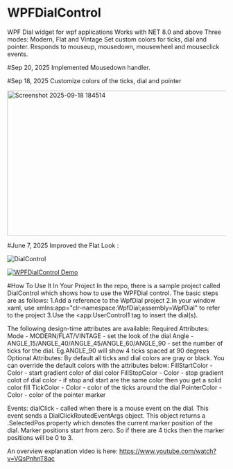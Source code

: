 # WPFDialControl
WPF Dial widget for wpf applications
Works with NET 8.0 and above
Three modes: Modern, Flat and Vintage
Set custom colors for ticks, dial and pointer. 
Responds to mouseup, mousedown, mousewheel and mouseclick events.

#Sep 20, 2025
Implemented Mousedown handler.

#Sep 18, 2025
Customize colors of the ticks, dial and pointer

<img width="886" height="335" alt="Screenshot 2025-09-18 184514" src="https://github.com/user-attachments/assets/fc460237-53ab-4166-8795-9c5adca8d3f5" />

#June 7, 2025
Improved the Flat Look :


![DialControl](https://github.com/user-attachments/assets/802b8dd2-c8e0-46c9-9822-a6e8f0c39c1d)

[![WPFDialControl Demo](https://i9.ytimg.com/vi/hommN9eepbg/mqdefault.jpg?sqp=COTNuLQG-oaymwEmCMACELQB8quKqQMa8AEB-AHUBoACwgOKAgwIABABGGQgZChkMA8=&rs=AOn4CLD2xv6VvvBFRmFoI_NIvql2vHpdNA)](https://www.youtube.com/watch?v=hommN9eepbg "WPFDialControl demo")


#How To Use It In Your Project
In the repo, there is a sample project called DialControl which shows how to use the WPFDial control. The basic steps are as follows:
1.Add a reference to the WpfDial project
2.In your window xaml, use  xmlns:app="clr-namespace:WpfDial;assembly=WpfDial" to refer to the project
3.Use the <app:UserControl1 tag to insert the dial(s). 

The following design-time attributes are available:
  Required Attributes:
     Mode - MODERN/FLAT/VINTAGE - set the look of the dial
     Angle - ANGLE_15/ANGLE_40/ANGLE_45/ANGLE_60/ANGLE_90 - set the number of ticks for the dial. Eg.ANGLE_90 will show 4 ticks spaced at 90 degrees
  Optional Attributes:
     By default all ticks and dial colors are gray or black. You can override the default colors with the attributes below:
     FillStartColor - Color - start gradient color of dial color 
     FillStopColor - Color - stop gradient colot of dial color - if stop and start are the same color then you get a solid color fill
     TickColor - Color - color of the ticks around the dial
     PointerColor - Color - color of the pointer marker

  Events:
    dialClick - called when there is a mouse event on the dial. This event sends a DialClickRoutedEventArgs object. This object returns a .SelectedPos property which 
                denotes the current marker position of the dial. Marker positions start from zero. So if there are 4 ticks then the marker positions will be 0 to 3.
                
    
  
An overview explanation video is here:
https://www.youtube.com/watch?v=VQsPnhnT8ac

